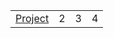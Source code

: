<table>
  <tr>
    <td>
    <a href="https://github.com/MiteshPatel73/miteshpatel.github.io/blob/master/Blue.pdf">Project</a></td>
     <td>  2    </td>
     <td>  3    </td>
     <td>   4   </td>
  </tr>
</table>
